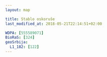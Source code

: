 ```yaml
---
layout: map

title: Stablo oskoruše
last_modified_at: 2018-05-21T22:14:51+02:00

WDPA: [555589071]
BioRaS: [324]
geoSrbija:
  L1_182: [122]
---
```

